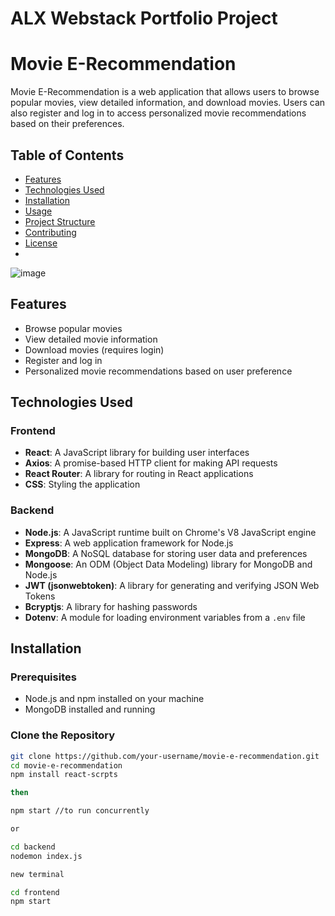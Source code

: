 # ALX Webstack Portfolio Project

# Movie E-Recommendation

Movie E-Recommendation is a web application that allows users to browse popular movies, view detailed information, and download movies. Users can also register and log in to access personalized movie recommendations based on their preferences.

## Table of Contents

- [Features](#features)
- [Technologies Used](#technologies-used)
- [Installation](#installation)
- [Usage](#usage)
- [Project Structure](#project-structure)
- [Contributing](#contributing)
- [License](#license)
- 
![image](https://github.com/user-attachments/assets/70597f3c-85f1-43c4-ab01-f855d29bce98)

## Features

- Browse popular movies
- View detailed movie information
- Download movies (requires login)
- Register and log in
- Personalized movie recommendations based on user preference

## Technologies Used

### Frontend

- **React**: A JavaScript library for building user interfaces
- **Axios**: A promise-based HTTP client for making API requests
- **React Router**: A library for routing in React applications
- **CSS**: Styling the application

### Backend

- **Node.js**: A JavaScript runtime built on Chrome's V8 JavaScript engine
- **Express**: A web application framework for Node.js
- **MongoDB**: A NoSQL database for storing user data and preferences
- **Mongoose**: An ODM (Object Data Modeling) library for MongoDB and Node.js
- **JWT (jsonwebtoken)**: A library for generating and verifying JSON Web Tokens
- **Bcryptjs**: A library for hashing passwords
- **Dotenv**: A module for loading environment variables from a `.env` file

## Installation

### Prerequisites

- Node.js and npm installed on your machine
- MongoDB installed and running

### Clone the Repository

```sh
git clone https://github.com/your-username/movie-e-recommendation.git
cd movie-e-recommendation
npm install react-scrpts

then 

npm start //to run concurrently

or 

cd backend
nodemon index.js

new terminal 

cd frontend
npm start



